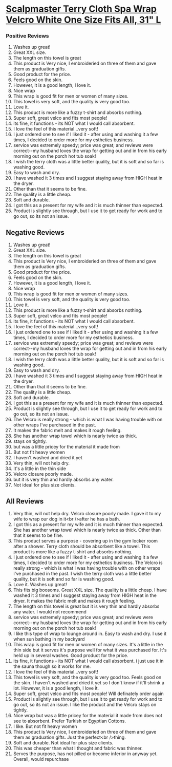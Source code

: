 # [Scalpmaster Terry Cloth Spa Wrap Velcro White One Size Fits All, 31&quot; L](https://products.checkmycream.com/products/Scalpmaster-Terry-Cloth-Spa-Wrap-Velcro-White-One-Size-Fits-All-31&quot;-L.html)

### Positive Reviews

<ol>
      <li>Washes up great!</li>
      <li>Great XXL size.</li>
      <li>The length on this towel is great</li>
      <li>This product is Very nice, I embroideried on three of them and gave them as graduation gifts.  </li>
      <li>Good product for the price.</li>
      <li>Feels good on the skin.</li>
      <li>However, it is a good length, I love it.</li>
      <li>Nice wrap</li>
      <li>This wrap is good fit for men or women of many sizes.</li>
      <li>This towel is very soft, and the quality is very good too.</li>
      <li>Love it.</li>
      <li>This product is more like a fuzzy t-shirt and absorbs nothing.</li>
      <li>Super soft, great velco and fits most people!</li>
      <li>its fine, it functions - its NOT what I would call absorbent.  </li>
      <li>I love the feel of this material...very soft!</li>
      <li>I just ordered one to see if I liked it - after using and washing it a few times, I decided to order more for my esthetics business.  </li>
      <li>service was extremely speedy; price was great; and reviews were correct--my husband loves the wrap for getting out and in from his early morning out on the porch hot tub soak!</li>
      <li>I wish the terry cloth was a little better quality, but it is soft and so far is washing good.</li>
      <li>Easy to wash and dry.</li>
      <li>I have washed it 3 times and I suggest staying away from HIGH heat in the dryer.</li>
      <li>Other than that it seems to be fine.</li>
      <li>The quality is a little cheap.</li>
      <li>Soft and durable.</li>
      <li>I got this as a present for my wife and it is much thinner than expected.  </li>
      <li>Product is slightly see through, but I use it to get ready for work and to go out, so its not an issue.</li>
</ol>


<h2>Negative Reviews</h2>
<ol>
<li> Washes up great!</li>
<li> Great XXL size.</li>
<li> The length on this towel is great</li>
<li> This product is Very nice, I embroideried on three of them and gave them as graduation gifts.  </li>
<li> Good product for the price.</li>
<li> Feels good on the skin.</li>
<li> However, it is a good length, I love it.</li>
<li> Nice wrap</li>
<li> This wrap is good fit for men or women of many sizes.</li>
<li> This towel is very soft, and the quality is very good too.</li>
<li> Love it.</li>
<li> This product is more like a fuzzy t-shirt and absorbs nothing.</li>
<li> Super soft, great velco and fits most people!</li>
<li> its fine, it functions - its NOT what I would call absorbent.  </li>
<li> I love the feel of this material...very soft!</li>
<li> I just ordered one to see if I liked it - after using and washing it a few times, I decided to order more for my esthetics business.  </li>
<li> service was extremely speedy; price was great; and reviews were correct--my husband loves the wrap for getting out and in from his early morning out on the porch hot tub soak!</li>
<li> I wish the terry cloth was a little better quality, but it is soft and so far is washing good.</li>
<li> Easy to wash and dry.</li>
<li> I have washed it 3 times and I suggest staying away from HIGH heat in the dryer.</li>
<li> Other than that it seems to be fine.</li>
<li> The quality is a little cheap.</li>
<li> Soft and durable.</li>
<li> I got this as a present for my wife and it is much thinner than expected.  </li>
<li> Product is slightly see through, but I use it to get ready for work and to go out, so its not an issue.</li>
<li> The Velcro is really strong  - which is what I was having trouble with on other wraps I&#x27;ve purchased in the past.  </li>
<li> It makes the fabric melt and makes it rough feeling.</li>
<li> She has another wrap towel which is nearly twice as thick.  </li>
<li> stays on tightly.</li>
<li> but was a little pricey for the material it made from</li>
<li> But not fit heavy women</li>
<li> I haven&#x27;t washed and dried it yet</li>
<li> Very thin, will not help dry.</li>
<li> It&#x27;s a little in the thin side</li>
<li> Velcro closure poorly made.</li>
<li> but it is very thin and hardly absorbs any water.</li>
<li> Not ideal for plus size clients.</li>
</ol>

<h2>All Reviews</h2>

<ol>
    <li> Very thin, will not help dry. Velcro closure poorly made. I gave it to my wife to wrap our dog in it&lt;br /&gt;after he has a bath.</li>
    <li> I got this as a present for my wife and it is much thinner than expected.  She has another wrap towel which is nearly twice as thick.  Other than that it seems to be fine.</li>
    <li> This product serves a purpose - covering up in the gym locker room after a shower.  Terry cloth should be absorbent like a towel.  This product is more like a fuzzy t-shirt and absorbs nothing.</li>
    <li> I just ordered one to see if I liked it - after using and washing it a few times, I decided to order more for my esthetics business.  The Velcro is really strong  - which is what I was having trouble with on other wraps I&#x27;ve purchased in the past.  I wish the terry cloth was a little better quality, but it is soft and so far is washing good.</li>
    <li> Love it. Washes up great!</li>
    <li> This fits big boosoms. Great XXL size. The quality is a little cheap. I have washed it 3 times and I suggest staying away from HIGH heat in the dryer. It makes the fabric melt and makes it rough feeling.</li>
    <li> The length on this towel is great but it is very thin and hardly absorbs any water. I would not recommend</li>
    <li> service was extremely speedy; price was great; and reviews were correct--my husband loves the wrap for getting out and in from his early morning out on the porch hot tub soak!</li>
    <li> I like this type of wrap to lounge around in. Easy to wash and dry. I use it when sun bathing in my backyard</li>
    <li> This wrap is good fit for men or women of many sizes. It&#x27;s a little in the thin side but it serves it&#x27;s purpose well for what it was purchased for. It&#x27;s held up in several washes. Good product for the price.</li>
    <li> its fine, it functions - its NOT what I would call absorbent.  i just use it in the sauna though so it works for me.</li>
    <li> I love the feel of this material...very soft!</li>
    <li> This towel is very soft, and the quality is very good too. Feels good on the skin. I haven&#x27;t washed and dried it yet so I don&#x27;t know if it&#x27;ll shrink a lot. However, it is a good length, I love it.</li>
    <li> Super soft, great velco and fits most people! Will definately order again</li>
    <li> Product is slightly see through, but I use it to get ready for work and to go out, so its not an issue. I like the product and the Velcro stays on tightly.</li>
    <li> Nice wrap but was a little pricey for the material it made from does not see to absorbent. Prefer Turkish or Egyptian Cottons.</li>
    <li> I like. But not fit heavy women</li>
    <li> This product is Very nice, I embroideried on three of them and gave them as graduation gifts.  Just the perfect&lt;br /&gt;thing.</li>
    <li> Soft and durable. Not ideal for plus size clients.</li>
    <li> This was cheaper than what I thought and fabric was thinner.</li>
    <li> Serves the purpose, has not pilled or become inferior in anyway yet. Overall, would repurchase</li>
</ol>





